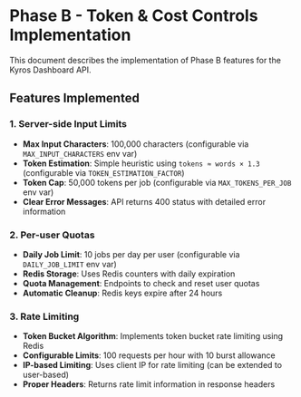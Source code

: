 # Phase B - Token & Cost Controls Implementation

This document describes the implementation of Phase B features for the Kyros Dashboard API.

## Features Implemented

### 1. Server-side Input Limits
- **Max Input Characters**: 100,000 characters (configurable via `MAX_INPUT_CHARACTERS` env var)
- **Token Estimation**: Simple heuristic using `tokens ≈ words × 1.3` (configurable via `TOKEN_ESTIMATION_FACTOR`)
- **Token Cap**: 50,000 tokens per job (configurable via `MAX_TOKENS_PER_JOB` env var)
- **Clear Error Messages**: API returns 400 status with detailed error information

### 2. Per-user Quotas
- **Daily Job Limit**: 10 jobs per day per user (configurable via `DAILY_JOB_LIMIT` env var)
- **Redis Storage**: Uses Redis counters with daily expiration
- **Quota Management**: Endpoints to check and reset user quotas
- **Automatic Cleanup**: Redis keys expire after 24 hours

### 3. Rate Limiting
- **Token Bucket Algorithm**: Implements token bucket rate limiting using Redis
- **Configurable Limits**: 100 requests per hour with 10 burst allowance
- **IP-based Limiting**: Uses client IP for rate limiting (can be extended to user-based)
- **Proper Headers**: Returns rate limit information in response headers

## API Endpoints

### Core Endpoints
- `POST /api/generate` - Enhanced with all validation and quota checks
- `GET /api/quota/{user_id}` - Get current quota status
- `POST /api/quota/{user_id}/reset` - Reset user quota (admin function)
- `POST /api/token-stats` - Get token usage statistics without creating job

### Response Format
All endpoints return structured error responses:
```json
{
  "error": "Error type",
  "message": "Human-readable error message",
  "stats": {
    "character_count": 1500,
    "estimated_tokens": 1950,
    "max_characters": 100000,
    "max_tokens": 50000
  }
}
```

## Configuration

### Environment Variables
```bash
# Redis Configuration
REDIS_URL=redis://localhost:6379

# Token and Input Limits
MAX_INPUT_CHARACTERS=100000
MAX_TOKENS_PER_JOB=50000
TOKEN_ESTIMATION_FACTOR=1.3

# User Quotas
DAILY_JOB_LIMIT=10

# Rate Limiting
RATE_LIMIT_REQUESTS=100
RATE_LIMIT_WINDOW=3600
RATE_LIMIT_BURST=10
```

## Testing

### Stress Test Script
Run the comprehensive stress test:
```bash
cd api
python test_stress.py
```

The stress test covers:
- Rate limiting with rapid requests
- Quota enforcement by exceeding daily limits
- Input validation with various text sizes
- Token estimation accuracy

### Manual Testing
1. **Input Validation**:
   ```bash
   curl -X POST http://localhost:8000/api/generate \
     -H "Content-Type: application/json" \
     -d '{"input_text": "Short", "user_id": "test_user"}'
   ```

2. **Quota Testing**:
   ```bash
   # Check quota status
   curl http://localhost:8000/api/quota/test_user
   
   # Reset quota
   curl -X POST http://localhost:8000/api/quota/test_user/reset
   ```

3. **Token Statistics**:
   ```bash
   curl -X POST http://localhost:8000/api/token-stats \
     -H "Content-Type: application/json" \
     -d '{"input_text": "Your test text here", "user_id": "test_user"}'
   ```

## Architecture

### File Structure
```
api/
├── main.py                 # Main FastAPI application
├── utils/
│   ├── quotas.py          # User quota management
│   └── token_utils.py     # Token estimation and validation
├── middleware/
│   └── rate_limiter.py    # Rate limiting middleware
├── test_stress.py         # Stress testing script
└── env.example           # Environment configuration template
```

### Key Components

1. **Quota Management** (`utils/quotas.py`):
   - Redis-based daily counters
   - Automatic expiration
   - Fail-open design (allows requests if Redis is down)

2. **Token Utilities** (`utils/token_utils.py`):
   - Word-based token estimation
   - Input validation
   - Usage statistics

3. **Rate Limiter** (`middleware/rate_limiter.py`):
   - Token bucket algorithm
   - Redis-backed state management
   - Proper HTTP headers

## Error Handling

The implementation follows a fail-open approach for external dependencies:
- If Redis is unavailable, quota checks pass and rate limiting is disabled
- All errors are logged for monitoring
- Clear error messages help users understand limits

## Monitoring

All operations are logged with appropriate levels:
- INFO: Successful operations and quota usage
- WARNING: Rate limit violations
- ERROR: System errors and quota failures

## Next Steps (Phase C)

This implementation provides the foundation for:
- Real OpenAI API integration
- Job lifecycle management
- Database persistence
- Enhanced monitoring and alerting
